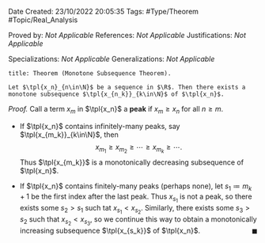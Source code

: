 <div class="topSpace"></div>

Date Created: 23/10/2022 20:05:35
Tags: #Type/Theorem #Topic/Real_Analysis

Proved by: <i>Not Applicable</i>
References: <i>Not Applicable</i>
Justifications: <i>Not Applicable</i>

Specializations: <i>Not Applicable</i>
Generalizations: <i>Not Applicable</i>

``` ad-Theorem
title: Theorem (Monotone Subsequence Theorem).

Let $\tpl{x_n}_{n\in\N}$ be a sequence in $\R$. Then there exists a monotone subsequence $\tpl{x_{n_k}}_{k\in\N}$ of $\tpl{x_n}$.

```

<i>Proof.</i> Call a term $x_m$ in $\tpl{x_n}$ a <b>peak</b> if $x_m\geq x_n$ for all $n\geq m$.
* If $\tpl{x_n}$ contains infinitely-many peaks, say $\tpl{x_{m_k}}_{k\in\N}$, then
$$\begin{equation}
    x_{m_1}\geq x_{m_2}\geq\cdots\geq x_{m_{k}}\geq\cdots.
\end{equation}$$
Thus $\tpl{x_{m_k}}$ is a monotonically decreasing subsequence of $\tpl{x_n}$.

* If $\tpl{x_n}$ contains finitely-many peaks (perhaps none), let $s_1\coloneqq m_k+1$ be the first index after the last peak. Thus $x_{s_1}$ is not a peak, so there exists some $s_2>s_1$ such tat $x_{s_1}<x_{s_2}$. Similarly, there exists some $s_3>s_2$ such that $x_{s_2}<x_{s_3}$, so we continue this way to obtain a monotonically increasing subsequence $\tpl{x_{s_k}}$ of $\tpl{x_n}$.<span style="float:right;">$\blacksquare$</span>
